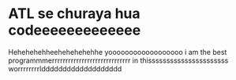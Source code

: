 # ATL se churaya hua codeeeeeeeeeeeee
Hehehehehheehehehehehhe 
yoooooooooooooooooo
i am the best programmmerrrrrrrrrrrrrrrrrrrrrrrrrrrrr in thissssssssssssssssssssss worrrrrrrrlddddddddddddddddddd
